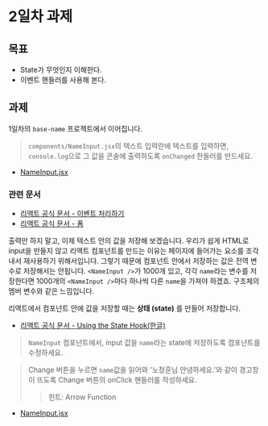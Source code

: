 # 2일차 과제
## 목표
- State가 무엇인지 이해한다.
- 이벤트 핸들러를 사용해 본다.

## 과제

1일차의 `base-name` 프로젝트에서 이어집니다.

> `components/NameInput.jsx`의 텍스트 입력란에 텍스트를 입력하면,
> `console.log`으로 그 값을 콘솔에 출력하도록 `onChanged` 한들러를 만드세요.
- [NameInput.jsx](https://github.com/regitiger98/waas-react/blob/master/day1/base-name/src/components/NameInput.jsx)

### 관련 문서
- [리액트 공식 문서 - 이벤트 처리하기](https://ko.reactjs.org/docs/handling-events.html)
- [리액트 공식 문서 - 폼](https://ko.reactjs.org/docs/forms.html)

출력만 하지 말고, 이제 텍스트 안의 값을 저장해 보겠습니다.
우리가 쉽게 HTML로 input을 만들지 않고 리액트 컴포넌트를 만드는 이유는 페이지에 들어가는 요소를 조각내서 재사용하기 위해서입니다.
그렇기 때문에 컴포넌트 안에서 저장하는 값은 전역 변수로 저장해서는 안됩니다.
`<NameInput />`가 1000개 있고, 각각 `name`라는 변수를 저장한다면 1000개의 `<NameInput />`마다 하나씩 다른 `name`을 가져야 하겠죠.
구조체의 멤버 변수와 같은 느낌입니다.

리액트에서 컴포넌트 안에 값을 저장할 때는 **상태 (state)** 를 만들어 저장합니다.

- [리액트 공식 문서 - Using the State Hook(한글)](https://ko.reactjs.org/docs/hooks-state.html)

> `NameInput` 컴포넌트에서, input 값을 `name`라는 state에 저장하도록 컴포넌트를 수정하세요.

> Change 버튼을 누르면 `name`값을 읽어와 '노정훈님 안녕하세요.'와 같이 경고창이 뜨도록 Change 버튼의 onClick 핸들러를 작성하세요.
>> 힌트: Arrow Function
- [NameInput.jsx](https://github.com/regitiger98/waas-react/blob/master/day1/base-name/src/components/NameInput.jsx)